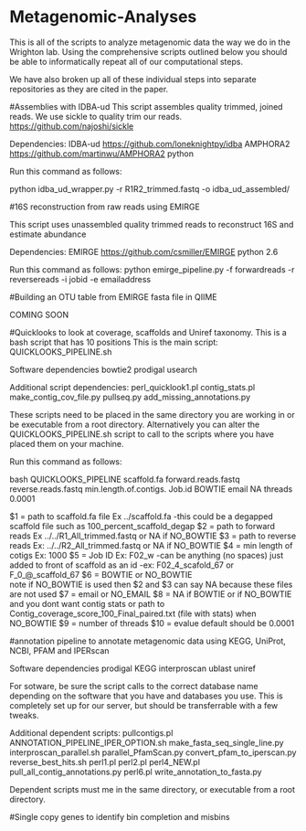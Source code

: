 # Metagenomic-Analyses

This is all of the scripts to analyze metagenomic data the way we do in the Wrighton lab. Using the comprehensive scripts outlined below you should be able to informatically repeat all of our computational steps.

We have also broken up all of these individual steps into separate repositories as they are cited in the paper.

#Assemblies with IDBA-ud
This script assembles quality trimmed, joined reads. We use sickle to quality trim our reads.
https://github.com/najoshi/sickle

Dependencies:
IDBA-ud https://github.com/loneknightpy/idba
AMPHORA2 https://github.com/martinwu/AMPHORA2
python

Run this command as follows:

python idba_ud_wrapper.py -r R1R2_trimmed.fastq -o idba_ud_assembled/

#16S reconstruction from raw reads using EMIRGE

This script uses unassembled quality trimmed reads to reconstruct 16S and estimate abundance

Dependencies: 
EMIRGE https://github.com/csmiller/EMIRGE
python 2.6

Run this command as follows:
python emirge_pipeline.py -f forwardreads -r reversereads -i jobid -e emailaddress

#Building an OTU table from EMIRGE fasta file in QIIME

COMING SOON

#Quicklooks to look at coverage, scaffolds and Uniref taxonomy. 
This is a bash script that has 10 positions
This is the main script: QUICKLOOKS_PIPELINE.sh

Software dependencies
  bowtie2
  prodigal
  usearch
  
 Additional script dependencies:
  perl_quicklook1.pl
  contig_stats.pl
  make_contig_cov_file.py
  pullseq.py
  add_missing_annotations.py
  
These scripts need to be placed in the same directory you are working in or be executable from a root directory. Alternatively you can alter the QUICKLOOKS_PIPELINE.sh script to call to the scripts where you have placed them on your machine.

Run this command as follows:

bash QUICKLOOKS_PIPELINE scaffold.fa forward.reads.fastq reverse.reads.fastq min.length.of.contigs. Job.id BOWTIE email NA threads 0.0001

$1 = path to scaffold.fa file Ex ../scaffold.fa
   -this could be a degapped scaffold file such as 100_percent_scaffold_degap
$2 = path to forward reads Ex  ../../R1_All_trimmed.fastq or NA if NO_BOWTIE
$3 = path to reverse reads Ex: ../../R2_All_trimmed.fastq or NA if NO_BOWTIE
$4 = min length of cotigs  Ex:  1000
$5 = Job ID  Ex: F02_w 
   -can be anything (no spaces) just added to front of scaffold as an id
   -ex: F02_4_scafold_67 or F_0_@_scaffold_67
$6 = BOWTIE or NO_BOWTIE  
     note if NO_BOWTIE is used then $2 and $3 can say NA because these files are not used
$7 = email or NO_EMAIL
$8 = NA if BOWTIE or if NO_BOWTIE and you dont want contig stats
     or path to Contig_coverage_score_100_Final_paired.txt (file with stats) when NO_BOWTIE 
$9 = number of threads
$10 = evalue default should be 0.0001

#annotation pipeline to annotate metagenomic data using KEGG, UniProt, NCBI, PFAM and IPERscan

Software dependencies
prodigal
KEGG
interproscan
ublast
uniref

For sotware, be sure the script calls to the correct database name depending on the software that you have and databases you use. This is completely set up for our server, but should be transferrable with a few tweaks.

Additional dependent scripts:
pullcontigs.pl
ANNOTATION_PIPELINE_IPER_OPTION.sh
make_fasta_seq_single_line.py
interproscan_parallel.sh
parallel_PfamScan.py
convert_pfam_to_iperscan.py
reverse_best_hits.sh
perl1.pl
perl2.pl
perl4_NEW.pl
pull_all_contig_annotations.py
perl6.pl
write_annotation_to_fasta.py

Dependent scripts must me in the same directory, or executable from a root directory.

#Single copy genes to identify bin completion and misbins
